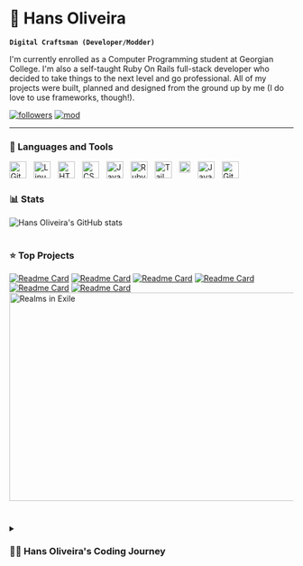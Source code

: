 # 🚀 Hans Oliveira

**`Digital Craftsman (Developer/Modder)`**

I'm currently enrolled as a Computer Programming student at Georgian College. I'm also a self-taught Ruby On Rails full-stack developer who decided to take things to the next level and go professional. All of my projects were built, planned and designed from the ground up by me (I do love to use frameworks, though!).

   <p align="left">
      <a href="https://github.com/hansnery?tab=followers">
         <img alt="followers" title="Follow me on Github" src="https://custom-icon-badges.demolab.com/github/followers/hansnery?color=236ad3&labelColor=1155ba&style=for-the-badge&logo=person-add&label=Follow&logoColor=white"/></a>
      <a href="https://www.moddb.com/mods/age-of-the-rings-realms-in-exile">
         <img alt="mod" title="Mod on ModDB" src="https://custom-icon-badges.demolab.com/badge/badge/moddb-View%20Mod-red?&labelColor=red&style=for-the-badge&logo=moddb&label=ModDB&logoColor=white?"/></a>
   </p>

---

### 🧰 Languages and Tools

<img align="left" alt="Git" width="30px" style="padding-right:10px;" src="https://cdn.jsdelivr.net/gh/devicons/devicon/icons/git/git-original.svg" />
<img align="left" alt="Linux" width="30px" style="padding-right:10px;" src="https://cdn.jsdelivr.net/gh/devicons/devicon/icons/linux/linux-original.svg" />
<img align="left" alt="HTML" width="30px" style="padding-right:10px;" src="https://cdn.jsdelivr.net/gh/devicons/devicon/icons/html5/html5-plain.svg" />
<img align="left" alt="CSS" width="30px" style="padding-right:10px;" src="https://cdn.jsdelivr.net/gh/devicons/devicon/icons/css3/css3-plain.svg" />
<img align="left" alt="JavaScript" width="30px" style="padding-right:10px;" src="https://cdn.jsdelivr.net/gh/devicons/devicon/icons/javascript/javascript-plain.svg" />
<img align="left" alt="Ruby On Rails" width="30px" style="padding-right:10px;" src="https://cdn3.iconfinder.com/data/icons/popular-services-brands-vol-2/512/ruby-on-rails-512.png" />
<img align="left" alt="TailwindCSS" width="30px" style="padding-right:10px;" src="https://avatars.githubusercontent.com/u/67109815?v=4" />
<img align="left" alt="Bulma" width="20px" style="padding-right:10px;" src="https://cdn.worldvectorlogo.com/logos/bulma.svg" />
<img align="left" alt="Java" width="30px" style="padding-right:10px;" src="https://cdn.jsdelivr.net/gh/devicons/devicon/icons/java/java-original.svg"/>
<img align="left" alt="GitHub" width="30px" style="padding-right:10px;" src="https://cdn.jsdelivr.net/gh/devicons/devicon/icons/github/github-original.svg" />
<br />

#

### 📊 Stats

![Hans Oliveira's GitHub stats](https://github-readme-stats.vercel.app/api?username=hansnery&hide=stars,issues,contribs&count_private=true&show_icons=true)

<!-- ![GitHub Streak](https://streak-stats.demolab.com?user=hansnery&theme=gruvbox&border_radius=4.5) -->

#

### ⭐ Top Projects

[![Readme Card](https://github-readme-stats.vercel.app/api/pin/?username=hansnery&repo=odin-facebook)](https://github.com/hansnery/odin-facebook)
[![Readme Card](https://github-readme-stats.vercel.app/api/pin/?username=hansnery&repo=private-events)](https://github.com/hansnery/private-events)
[![Readme Card](https://github-readme-stats.vercel.app/api/pin/?username=hansnery&repo=odin-flight-booker)](https://github.com/hansnery/odin-flight-booker)
[![Readme Card](https://github-readme-stats.vercel.app/api/pin/?username=hansnery&repo=google-homepage)](https://github.com/hansnery/google-homepage)
[![Readme Card](https://github-readme-stats.vercel.app/api/pin/?username=hansnery&repo=members-only)](https://github.com/hansnery/members-only)
[![Readme Card](https://github-readme-stats.vercel.app/api/pin/?username=hansnery&repo=knights_travail)](https://github.com/hansnery/knights_travail)
[<img src="https://media.moddb.com/cache/images/mods/1/54/53113/thumb_620x2000/Captura_de_Tela_57-compressed.jpg" alt="Realms in Exile" style="width:800px;height:370px;">](https://www.moddb.com/mods/age-of-the-rings-realms-in-exile/)

#

<details>
 <summary><h3>👨‍💻 Hans Oliveira's Coding Journey</h3></summary>
   I started coding seriously at the end 2019. I was frustrated with the lack of opportunities in the area in which I had graduated (International Relations) in Brazil and I had always been a computer nerd. I followed a curriculum provided by the Odin Project, an open-source curriculum made by several Ruby On Rails and Javascript veterans, which relies heavily on you building your own projects to learn. By 2022 I had built a solid base and decided to expand my knowledge, so I moved to Canada in September of that year to study Computer Programming at Georgian College in Toronto. The experienced I gained while studying by myself with the Odin Project curriculum is allowing me to do really well in this course and I'm one of the top students of my class. In my free time I like to mod games, mainly real time strategy and grand strategy games. I've made mods for Hearts of Iron II and IV and currently I'm working on a mod for The Lord of the Rings: Battle for Middle Earth II, called Realms in Exile (linked above).
